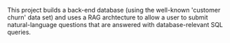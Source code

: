 This project builds a back-end database (using the well-known 'customer churn' data set) and uses a RAG archtecture to allow a user to submit natural-language questions that are answered with database-relevant SQL queries. 